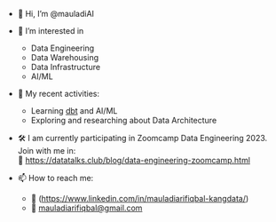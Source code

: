 - 👋 Hi, I’m @mauladiAI

- 👀 I’m interested in  
  - Data Engineering  
  - Data Warehousing  
  - Data Infrastructure  
  - AI/ML 

- 🌱 My recent activities:  
  - Learning [dbt](https://www.getdbt.com/) and AI/ML 
  - Exploring and researching about Data Architecture  

- 🛠 I am currently participating in Zoomcamp Data Engineering 2023. Join with me in:  
  🔗 https://datatalks.club/blog/data-engineering-zoomcamp.html 

- 📫 How to reach me:  
  - 🔗 (https://www.linkedin.com/in/mauladiarifiqbal-kangdata/)  
  - 📧 mauladiarifiqbal@gmail.com
